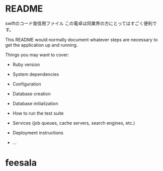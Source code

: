 # README


swiftのコード発信用ファイル
この電卓は同業界の方にとってはすごく便利です。

This README would normally document whatever steps are necessary to get the
application up and running.

Things you may want to cover:

* Ruby version

* System dependencies

* Configuration

* Database creation

* Database initialization

* How to run the test suite

* Services (job queues, cache servers, search engines, etc.)

* Deployment instructions

* ...
# feesala
